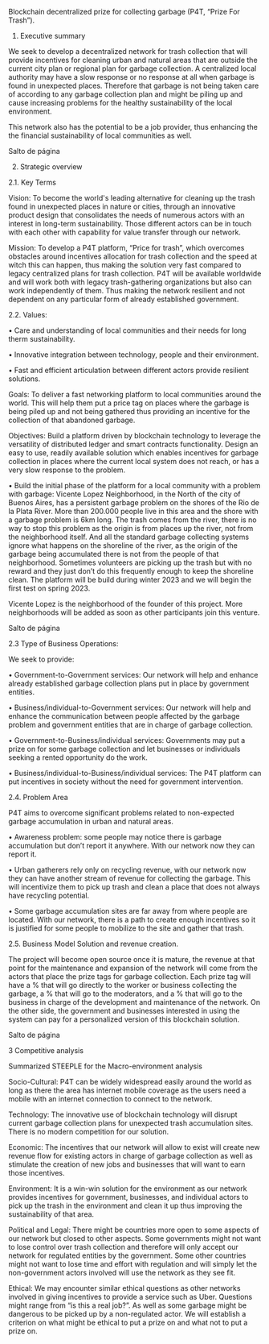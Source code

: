 Blockchain decentralized prize for collecting garbage (P4T, “Prize For Trash”).

1. Executive summary

We seek to develop a decentralized network for trash collection that will provide incentives for cleaning urban and natural areas that are outside the current city plan or regional plan for garbage collection. A centralized local authority may have a slow response or no response at all when garbage is found in unexpected places. Therefore that garbage is not being taken care of according to any garbage collection plan and might be piling up and cause increasing problems for the healthy sustainability of the local environment.

This network also has the potential to be a job provider, thus enhancing the the financial sustainability of local communities as well.

Salto de página

2. Strategic overview

2.1. Key Terms

Vision: To become the world's leading alternative for cleaning up the trash found in unexpected places in nature or cities, through an innovative product design that consolidates the needs of numerous actors with an interest in long-term sustainability. Those different actors can be in touch with each other with capability for value transfer through our network.

Mission: To develop a P4T platform, “Price for trash”, which overcomes obstacles around incentives allocation for trash collection and the speed at witch this can happen, thus making the solution very fast compared to legacy centralized plans for trash collection. P4T will be available worldwide and will work both with legacy trash-gathering organizations but also can work independently of them. Thus making the network resilient and not dependent on any particular form of already established government.

2.2. Values:

• Care and understanding of local communities and their needs for long therm sustainability.

• Innovative integration between technology, people and their environment.

• Fast and efficient articulation between different actors provide resilient solutions.

Goals: To deliver a fast networking platform to local communities around the world. This will help them put a price tag on places where the garbage is being piled up and not being gathered thus providing an incentive for the collection of that abandoned garbage.

Objectives: Build a platform driven by blockchain technology to leverage the versatility of distributed ledger and smart contracts functionality. Design an easy to use, readily available solution which enables incentives for garbage collection in places where the current local system does not reach, or has a very slow response to the problem.

• Build the initial phase of the platform for a local community with a problem with garbage: Vicente Lopez Neighborhood, in the North of the city of Buenos Aires, has a persistent garbage problem on the shores of the Rio de la Plata River. More than 200.000 people live in this area and the shore with a garbage problem is 6km long. The trash comes from the river, there is no way to stop this problem as the origin is from places up the river, not from the neighborhood itself. And all the standard garbage collecting systems ignore what happens on the shoreline of the river, as the origin of the garbage being accumulated there is not from the people of that neighborhood. Sometimes volunteers are picking up the trash but with no reward and they just don’t do this frequently enough to keep the shoreline clean. The platform will be build during winter 2023 and we will begin the first test on spring 2023.

Vicente Lopez is the neighborhood of the founder of this project. More neighborhoods will be added as soon as other participants join this venture.

Salto de página

2.3 Type of Business Operations:

We seek to provide:

• Government-to-Government services: Our network will help and enhance already established garbage collection plans put in place by government entities.

• Business/individual-to-Government services: Our network will help and enhance the communication between people affected by the garbage problem and government entities that are in charge of garbage collection.

• Government-to-Business/individual services: Governments may put a prize on for some garbage collection and let businesses or individuals seeking a rented opportunity do the work.

• Business/individual-to-Business/individual services: The P4T platform can put incentives in society without the need for government intervention.

2.4. Problem Area

P4T aims to overcome significant problems related to non-expected garbage accumulation in urban and natural areas.

• Awareness problem: some people may notice there is garbage accumulation but don’t report it anywhere. With our network now they can report it.

• Urban gatherers rely only on recycling revenue, with our network now they can have another stream of revenue for collecting the garbage. This will incentivize them to pick up trash and clean a place that does not always have recycling potential.

• Some garbage accumulation sites are far away from where people are located. With our network, there is a path to create enough incentives so it is justified for some people to mobilize to the site and gather that trash.

2.5. Business Model Solution and revenue creation.

The project will become open source once it is mature, the revenue at that point for the maintenance and expansion of the network will come from the actors that place the prize tags for garbage collection. Each prize tag will have a % that will go directly to the worker or business collecting the garbage, a % that will go to the moderators, and a % that will go to the business in charge of the development and maintenance of the network. On the other side, the government and businesses interested in using the system can pay for a personalized version of this blockchain solution.

Salto de página

3 Competitive analysis

Summarized STEEPLE for the Macro-environment analysis

Socio-Cultural: P4T can be widely widespread easily around the world as long as there the area has internet mobile coverage as the users need a mobile with an internet connection to connect to the network.

Technology: The innovative use of blockchain technology will disrupt current garbage collection plans for unexpected trash accumulation sites. There is no modern competition for our solution.

Economic: The incentives that our network will allow to exist will create new revenue flow for existing actors in charge of garbage collection as well as stimulate the creation of new jobs and businesses that will want to earn those incentives.

Environment: It is a win-win solution for the environment as our network provides incentives for government, businesses, and individual actors to pick up the trash in the environment and clean it up thus improving the sustainability of that area.

Political and Legal: There might be countries more open to some aspects of our network but closed to other aspects. Some governments might not want to lose control over trash collection and therefore will only accept our network for regulated entities by the government. Some other countries might not want to lose time and effort with regulation and will simply let the non-government actors involved will use the network as they see fit.

Ethical: We may encounter similar ethical questions as other networks involved in giving incentives to provide a service such as Uber. Questions might range from “is this a real job?”. As well as some garbage might be dangerous to be picked up by a non-regulated actor. We will establish a criterion on what might be ethical to put a prize on and what not to put a prize on.
